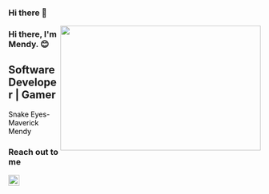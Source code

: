 ### Hi there 👋

<!--
**maverickmendy/maverickmendy** is a ✨ _special_ ✨ repository because its `README.md` (this file) appears on your GitHub profile.

Here are some ideas to get you started:

- 🔭 I’m currently working on ...
- 🌱 I’m currently learning ...
- 👯 I’m looking to collaborate on ...
- 🤔 I’m looking for help with ...
- 💬 Ask me about ...
- 📫 How to reach me: ...
- 😄 Pronouns: ...
- ⚡ Fun fact: ...
-->

<img src="https://media.giphy.com/media/qqKfePxg2U0bhQUOas/giphy.gif"
align="right" width="400" height="250">

### Hi there, I'm Mendy. :blush:

## Software Developer | Gamer

<font color="black"> Snake Eyes-Maverick Mendy </font>

### Reach out to me


[<img width="22" src="https://unpkg.com/simple-icons@v8/icons/discord.svg" align="left " />][discord]


[discord]: https://discord.gg/yQRUDqHu5A
